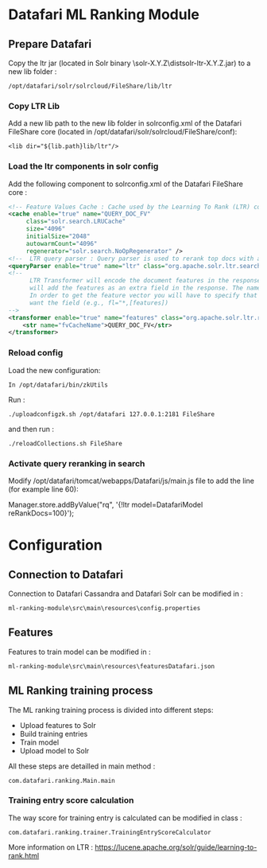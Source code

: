 # Datafari ML Ranking Module



## Prepare Datafari

Copy the ltr jar (located in Solr binary \solr-X.Y.Z\distsolr-ltr-X.Y.Z.jar) to a new lib folder : 
```
/opt/datafari/solr/solrcloud/FileShare/lib/ltr
```

### Copy LTR Lib

Add a new lib path to the new lib folder in solrconfig.xml of the Datafari FileShare core (located in /opt/datafari/solr/solrcloud/FileShare/conf):

```
<lib dir="${lib.path}lib/ltr"/>
```

### Load the ltr components in solr config

Add the following component to solrconfig.xml of the Datafari FileShare core :

```xml
<!-- Feature Values Cache : Cache used by the Learning To Rank (LTR) contrib module-->
<cache enable="true" name="QUERY_DOC_FV"
     class="solr.search.LRUCache"
     size="4096"
     initialSize="2048"
     autowarmCount="4096"
     regenerator="solr.search.NoOpRegenerator" />
<!--  LTR query parser : Query parser is used to rerank top docs with a provided model -->
<queryParser enable="true" name="ltr" class="org.apache.solr.ltr.search.LTRQParserPlugin"/>
<!--
      LTR Transformer will encode the document features in the response. For each document the transformer
      will add the features as an extra field in the response. The name of the field will be the name of the transformer enclosed between brackets (in this case [features]).
      In order to get the feature vector you will have to specify that you
      want the field (e.g., fl="*,[features])
-->
<transformer enable="true" name="features" class="org.apache.solr.ltr.response.transform.LTRFeatureLoggerTransformerFactory">
    <str name="fvCacheName">QUERY_DOC_FV</str>
</transformer>
```

### Reload config

Load the new configuration:

```
In /opt/datafari/bin/zkUtils
```

Run :

```
./uploadconfigzk.sh /opt/datafari 127.0.0.1:2181 FileShare
```

and then run :

```
./reloadCollections.sh FileShare
```

### Activate query reranking in search

Modify /opt/datafari/tomcat/webapps/Datafari/js/main.js file
to add the line (for example line 60):

Manager.store.addByValue("rq", '{!ltr model=DatafariModel reRankDocs=100}');

# Configuration

## Connection to Datafari
Connection to Datafari Cassandra and Datafari Solr can be modified in :
```
ml-ranking-module\src\main\resources\config.properties
```
## Features
Features to train model can be modified in :

```
ml-ranking-module\src\main\resources\featuresDatafari.json
```
## ML Ranking training process
The ML ranking training process is divided into different steps:
* Upload features to Solr
* Build training entries
* Train model
* Upload model to Solr

All these steps are detailled in main method :
```
com.datafari.ranking.Main.main
```
### Training entry score calculation

The way score for training entry is calculated can be modified in class : 
```
com.datafari.ranking.trainer.TrainingEntryScoreCalculator
```
  
More information on LTR : https://lucene.apache.org/solr/guide/learning-to-rank.html
